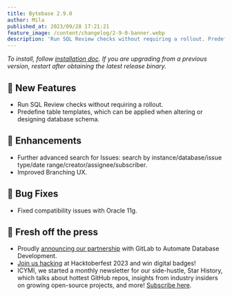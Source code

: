 ```yaml
---
title: Bytebase 2.9.0
author: Mila
published_at: 2023/09/28 17:21:21
feature_image: /content/changelog/2-9-0-banner.webp
description: 'Run SQL Review checks without requiring a rollout. Predefine table templates.'
---
```


_To install, follow [installation doc](/docs/get-started/install/overview). If you are upgrading from a previous version, restart after obtaining the latest release binary._

## 🚀 New Features

- Run SQL Review checks without requiring a rollout.
- Predefine table templates, which can be applied when altering or designing database schema.

## 🎄 Enhancements

- Further advanced search for Issues: search by instance/database/issue type/date range/creator/assignee/subscriber.
- Improved Branching UX.

## 🐞 Bug Fixes

- Fixed compatibility issues with Oracle 11g.

## 📰 Fresh off the press

- Proudly [announcing our partnership](/blog/bytebase-gitlab-technology-partner/) with GitLab to Automate Database Development.
- [Join us hacking](/blog/hacktoberfest-2023/) at Hacktoberfest 2023 and win digital badges!
- ICYMI, we started a monthly newsletter for our side-hustle, Star History, which talks about hottest GitHub repos, insights from industry insiders on growing open-source projects, and more! [Subscribe here](https://star-history.beehiiv.com/subscribe).
